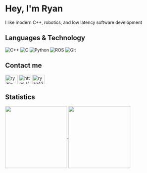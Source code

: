 # Hey, I'm Ryan
I like modern C++, robotics, and low latency software development

## Languages & Technology
![C++](https://img.shields.io/badge/c++-%2300599C.svg?style=for-the-badge&logo=c%2B%2B&logoColor=white)
![C](https://img.shields.io/badge/c-%2300599C.svg?style=for-the-badge&logo=c&logoColor=white)
![Python](https://img.shields.io/badge/python-3670A0?style=for-the-badge&logo=python&logoColor=ffdd54)
![ROS](https://img.shields.io/badge/ros-%230A0FF9.svg?style=for-the-badge&logo=ros&logoColor=white)
![Git](https://img.shields.io/badge/git-%23F05033.svg?style=for-the-badge&logo=git&logoColor=white)

## Contact me
<p align="left">
<a href="https://linkedin.com/in/ryan-liao4253" target="blank"><img align="center" src="https://raw.githubusercontent.com/rahuldkjain/github-profile-readme-generator/master/src/images/icons/Social/linked-in-alt.svg" alt="ryan-liao4253" height="30" width="40" /></a>
<a href="https://www.youtube.com/channel/UCSu2KKN9d6buqnZ1xBnKTFA" target="blank"><img align="center" src="https://raw.githubusercontent.com/rahuldkjain/github-profile-readme-generator/master/src/images/icons/Social/youtube.svg" alt="https://www.youtube.com/channel/UCSu2KKN9d6buqnZ1xBnKTFA" height="30" width="40" /></a>
<a href="https://codeforces.com/profile/ryan4253" target="blank"><img align="center" src="https://raw.githubusercontent.com/rahuldkjain/github-profile-readme-generator/master/src/images/icons/Social/codeforces.svg" alt="ryan4253" height="30" width="40" /></a>
</p>

## Statistics

<a href="https://github.com/anuraghazra/github-readme-stats">
  <img height=200 align="center" src="https://github-readme-stats.vercel.app/api/?username=Ryan4253&count_private=true&theme=github_dark&rank_icon=github" />
</a>
<a href="https://github.com/anuraghazra/github-readme-stats">
  <img height=200 align="center" src="https://github-readme-stats.vercel.app/api/top-langs/?username=Ryan4253&size_weight=0.4&count_weight=0.6&hide=Makefile,Tex&layout=compact&theme=github_dark" />
</a>
